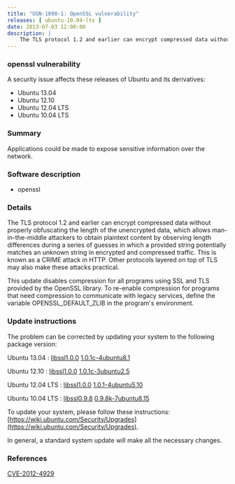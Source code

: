 ```yaml
---
title: "USN-1898-1: OpenSSL vulnerability"
releases: [ ubuntu-10.04-lts ]
date: 2013-07-03 12:00:00
description: |
    The TLS protocol 1.2 and earlier can encrypt compressed data without properly obfuscating the length of the unencrypted data, which allows man-in-the-middle attackers to obtain plaintext content by observing length differences during a series of guesses in which a provided string potentially matches an unknown string in encrypted and compressed traffic. This is known as a CRIME attack in HTTP. Other protocols layered on top of TLS may also make these attacks practical.
--- 
```

 
### openssl vulnerability

A security issue affects these releases of Ubuntu and its derivatives:

* Ubuntu 13.04
* Ubuntu 12.10
* Ubuntu 12.04 LTS
* Ubuntu 10.04 LTS

### Summary

Applications could be made to expose sensitive information over the network. 

### Software description

* openssl 

### Details

The TLS protocol 1.2 and earlier can encrypt compressed data without properly obfuscating the length of the unencrypted data, which allows man-in-the-middle attackers to obtain plaintext content by observing length differences during a series of guesses in which a provided string potentially matches an unknown string in encrypted and compressed traffic. This is known as a CRIME attack in HTTP. Other protocols layered on top of TLS may also make these attacks practical.

This update disables compression for all programs using SSL and TLS provided by the OpenSSL library. To re-enable compression for programs that need compression to communicate with legacy services, define the variable OPENSSL_DEFAULT_ZLIB in the program&#39;s environment. 

### Update instructions

The problem can be corrected by updating your system to the following package version:

Ubuntu 13.04
 : [libssl1.0.0](https://launchpad.net/ubuntu/+source/openssl) <span> [1.0.1c-4ubuntu8.1](https://launchpad.net/ubuntu/+source/openssl/1.0.1c-4ubuntu8.1) </span> 

Ubuntu 12.10
 : [libssl1.0.0](https://launchpad.net/ubuntu/+source/openssl) <span> [1.0.1c-3ubuntu2.5](https://launchpad.net/ubuntu/+source/openssl/1.0.1c-3ubuntu2.5) </span> 

Ubuntu 12.04 LTS
 : [libssl1.0.0](https://launchpad.net/ubuntu/+source/openssl) <span> [1.0.1-4ubuntu5.10](https://launchpad.net/ubuntu/+source/openssl/1.0.1-4ubuntu5.10) </span> 

Ubuntu 10.04 LTS
 : [libssl0.9.8](https://launchpad.net/ubuntu/+source/openssl) <span> [0.9.8k-7ubuntu8.15](https://launchpad.net/ubuntu/+source/openssl/0.9.8k-7ubuntu8.15) </span> 

To update your system, please follow these instructions: [https://wiki.ubuntu.com/Security/Upgrades](https://wiki.ubuntu.com/Security/Upgrades).

In general, a standard system update will make all the necessary changes. 

### References

 [CVE-2012-4929](http://people.ubuntu.com/~ubuntu-security/cve/CVE-2012-4929)
 
